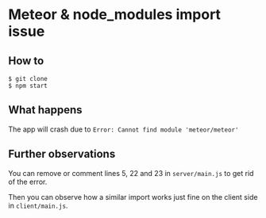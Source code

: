 # Meteor & node_modules import issue

## How to

```
$ git clone
$ npm start
```

## What happens

The app will crash due to `Error: Cannot find module 'meteor/meteor'`

## Further observations

You can remove or comment lines 5, 22 and 23 in `server/main.js` to get rid of the error.

Then you can observe how a similar import works just fine on the client side in `client/main.js`.

